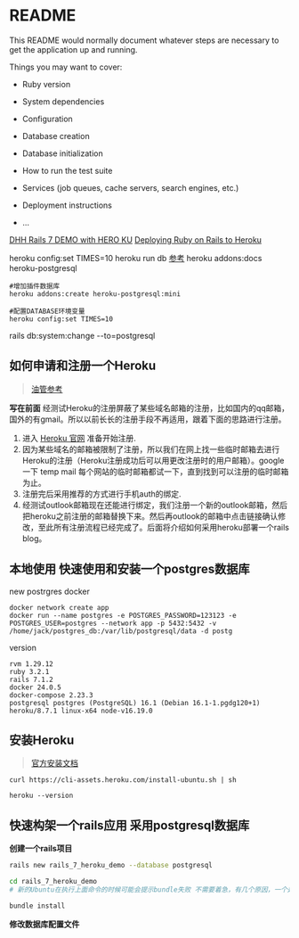 # README

This README would normally document whatever steps are necessary to get the
application up and running.

Things you may want to cover:

* Ruby version

* System dependencies

* Configuration

* Database creation

* Database initialization

* How to run the test suite

* Services (job queues, cache servers, search engines, etc.)

* Deployment instructions

* ...

[DHH Rails 7 DEMO with HERO KU](https://www.youtube.com/watch?v=mpWFrUwAN88)
[Deploying Ruby on Rails to Heroku](https://www.youtube.com/watch?v=ONsUBM10ypg)

heroku config:set TIMES=10
heroku run db
[参考](https://devcenter.heroku.com/articles/getting-started-with-ruby#use-a-database)
heroku addons:docs heroku-postgresql
```
#增加插件数据库
heroku addons:create heroku-postgresql:mini

#配置DATABASE环境变量
heroku config:set TIMES=10
```


rails db:system:change --to=postgresql

## 如何申请和注册一个Heroku
>[油管参考]()

**写在前面**
经测试Heroku的注册屏蔽了某些域名邮箱的注册，比如国内的qq邮箱，国外的有gmail。所以以前长长的注册手段不再适用，跟着下面的思路进行注册。


1. 进入 [Heroku 官网](https://www.heroku.com) 准备开始注册.
2. 因为某些域名的邮箱被限制了注册，所以我们在网上找一些临时邮箱去进行Heroku的注册（Heroku注册成功后可以用更改注册时的用户邮箱）。google 一下 temp mail 每个网站的临时邮箱都试一下，直到找到可以注册的临时邮箱为止。
3. 注册完后采用推荐的方式进行手机auth的绑定.
4. 经测试outlook邮箱现在还能进行绑定，我们注册一个新的outlook邮箱，然后把heroku之前注册的邮箱替换下来。然后再outlook的邮箱中点击链接确认修改，至此所有注册流程已经完成了。后面将介绍如何采用heroku部署一个rails blog。


## 本地使用 快速使用和安装一个postgres数据库
new postrgres docker
```
docker network create app
docker run --name postgres -e POSTGRES_PASSWORD=123123 -e POSTGRES_USER=postgres --network app -p 5432:5432 -v /home/jack/postgres_db:/var/lib/postgresql/data -d postg
```

version
```
rvm 1.29.12
ruby 3.2.1
rails 7.1.2
docker 24.0.5
docker-compose 2.23.3
postgresql postgres (PostgreSQL) 16.1 (Debian 16.1-1.pgdg120+1)
heroku/8.7.1 linux-x64 node-v16.19.0
```

## 安装Heroku
>[官方安装文档](https://devcenter.heroku.com/articles/heroku-cli#install-the-heroku-cli)
```
curl https://cli-assets.heroku.com/install-ubuntu.sh | sh

heroku --version
```


## 快速构架一个rails应用 采用postgresql数据库
**创建一个rails项目**
```bash
rails new rails_7_heroku_demo --database postgresql

cd rails_7_heroku_demo
# 新的Ubuntu在执行上面命令的时候可能会提示bundle失败 不需要着急，有几个原因，一个是postgres的以来没有安装，仔细看bundle的日志 里面有提示，找到对应的命令执行一下就好，执行完后再进行bundle

bundle install
```

**修改数据库配置文件**





